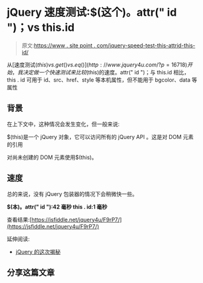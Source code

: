 # jQuery 速度测试:$(这个)。attr(" id ")；vs this.id

> 原文:[https://www . site point . com/jquery-speed-test-this-attrid-this-id/](https://www.sitepoint.com/jquery-speed-test-this-attrid-this-id/)

从[速度测试$(this) vs .get() vs .eq()](http://www.jquery4u.com/?p=16718) 开始，我决定做一个快速测试来比较$(this)的速度。attr(" id ")；与 this.id 相比，this . id 可用于 id、src、href、style 等本机属性，但不能用于 bgcolor、data 等属性

## 背景

在上下文中，这种情况会发生变化，但一般来说:

$(this)是一个 jQuery 对象，它可以访问所有的 jQuery API
。这是对 DOM 元素的引用

对尚未创建的 DOM 元素使用$(this)。

## 速度

总的来说，没有 jQuery 包装器的情况下会稍微快一些。

**$(本)。attr(" id "):42 毫秒
this . id:1 毫秒**

查看结果:[https://jsfiddle.net/jquery4u/F9rP7/](https://jsfiddle.net/jquery4u/F9rP7/)

延伸阅读:

*   [jQuery 的这次揭秘](http://remysharp.com/2007/04/12/jquerys-this-demystified/)

## 分享这篇文章